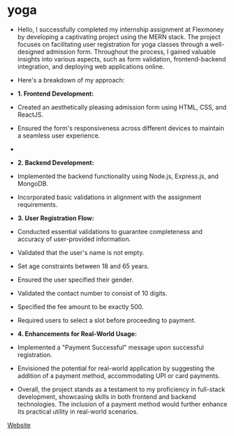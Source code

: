 # yoga

- Hello, I successfully completed my internship assignment at Flexmoney by developing a captivating project using the MERN stack. The project focuses on facilitating user registration for yoga classes through a well-designed admission form. Throughout the process, I gained valuable insights into various aspects, such as form validation, frontend-backend integration, and deploying web applications online.

- Here's a breakdown of my approach:
- **1. Frontend Development:**
- Created an aesthetically pleasing admission form using HTML, CSS, and ReactJS.
- Ensured the form's responsiveness across different devices to maintain a seamless user experience.
- 
- **2. Backend Development:**
- Implemented the backend functionality using Node.js, Express.js, and MongoDB.
- Incorporated basic validations in alignment with the assignment requirements.

- **3. User Registration Flow:**
- Conducted essential validations to guarantee completeness and accuracy of user-provided information.
- Validated that the user's name is not empty.
- Set age constraints between 18 and 65 years.
- Ensured the user specified their gender.
- Validated the contact number to consist of 10 digits.
- Specified the fee amount to be exactly 500.
- Required users to select a slot before proceeding to payment.

- **4. Enhancements for Real-World Usage:**
- Implemented a "Payment Successful" message upon successful registration.
- Envisioned the potential for real-world application by suggesting the addition of a payment method, accommodating UPI or card payments.

- Overall, the project stands as a testament to my proficiency in full-stack development, showcasing skills in both frontend and backend technologies. The inclusion of a payment method would further enhance its practical utility in real-world scenarios.

[Website](https://yoga-classes-7xj5.onrender.com)
